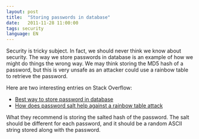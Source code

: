 ```yaml
---
layout: post
title:  "Storing passwords in database"
date:   2011-11-28 11:00:00
tags: security
language: EN
---
```

Security is tricky subject. In fact, we should never think we know about security. The way we store passwords in database is an example of how we might do things the wrong way. We may think storing the MD5 hash of a password, but this is very unsafe as an attacker could use a rainbow table to retrieve the password.

Here are two interesting entries on Stack Overflow:

- [Best way to store password in database](http://stackoverflow.com/questions/1054022/best-way-to-store-password-in-database)
- [How does password salt help against a rainbow table attack](http://stackoverflow.com/questions/420843/how-does-password-salt-help-against-a-rainbow-table-attack)

What they recommend is storing the salted hash of the password. The salt should be different for each password, and it should be a random ASCII string stored along with the password.